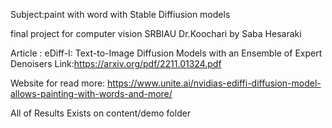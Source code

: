 
Subject:paint with word with Stable Diffiusion models 

final  project for computer vision SRBIAU Dr.Koochari by Saba Hesaraki 


Article : eDiff-I: Text-to-Image Diffusion Models with an Ensemble of Expert Denoisers     Link:https://arxiv.org/pdf/2211.01324.pdf


Website for read more: https://www.unite.ai/nvidias-ediffi-diffusion-model-allows-painting-with-words-and-more/


All of Results Exists on content/demo folder  


